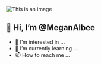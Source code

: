 ![This is an image](https://myoctocat.com/assets/images/base-octocat.svg)


## 👋 Hi, I’m @MeganAlbee
- 👀 I’m interested in ...
- 🌱 I’m currently learning ...
- 📫 How to reach me ...


<!---
MeganAlbee/MeganAlbee is a ✨ special ✨ repository because its `README.md` (this file) appears on your GitHub profile.
You can click the Preview link to take a look at your changes.
--->
